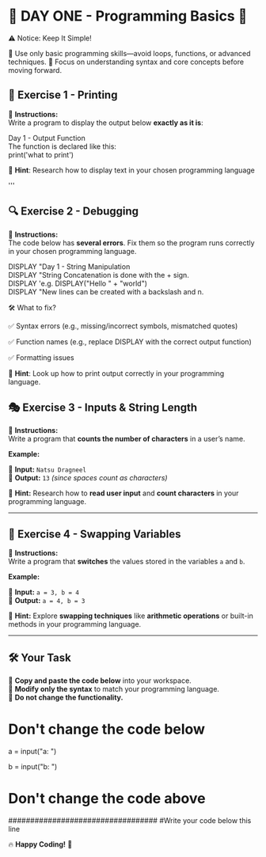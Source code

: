 # 🌟 DAY ONE - Programming Basics 🌟

⚠️ Notice: Keep It Simple!

🔹 Use only basic programming skills—avoid loops, functions, or advanced techniques.
🔹 Focus on understanding syntax and core concepts before moving forward.


## 🚀 Exercise 1 - Printing  
📌 **Instructions:**  
Write a program to display the output below **exactly as it is**:  

Day 1 - Output Function  
The function is declared like this:  
print('what to print')

📝 **Hint**: Research how to display text in your chosen programming language

'''

## 🔍 Exercise 2 - Debugging 
📌 **Instructions:**  
The code below has **several errors**. Fix them so the program runs correctly in your chosen programming language.  


DISPLAY "Day 1 - String Manipulation  
DISPLAY "String Concatenation is done with the + sign.  
     DISPLAY 'e.g. DISPLAY("Hello " + "world")  
DISPLAY "New lines can be created with a backslash and n.  

🛠 What to fix?

✅ Syntax errors (e.g., missing/incorrect symbols, mismatched quotes)

✅ Function names (e.g., replace DISPLAY with the correct output function)

✅ Formatting issues

📝 **Hint**: Look up how to print output correctly in your programming language.


## 🎭 Exercise 3 - Inputs & String Length  
📌 **Instructions:**  
Write a program that **counts the number of characters** in a user’s name.  

**Example:**  

🔹 **Input:** `Natsu Dragneel`  
🔹 **Output:** `13` _(since spaces count as characters)_  

📝 **Hint:** Research how to **read user input** and **count characters** in your programming language.  

---  

## 🔄 Exercise 4 - Swapping Variables  
📌 **Instructions:**  
Write a program that **switches** the values stored in the variables `a` and `b`.  

**Example:**  

🔹 **Input:** `a = 3, b = 4`  
🔹 **Output:** `a = 4, b = 3`  

📝 **Hint:** Explore **swapping techniques** like **arithmetic operations** or built-in methods in your programming language.  

---  

## 🛠 Your Task  
🔹 **Copy and paste the code below** into your workspace.  
🔹 **Modify only the syntax** to match your programming language.  
🔹 **Do not change the functionality.**  

# Don't change the code below 
a = input("a: ")

b = input("b: ")
# Don't change the code above

##################################
#Write your code below this line

🔥 **Happy Coding!** 🚀 
